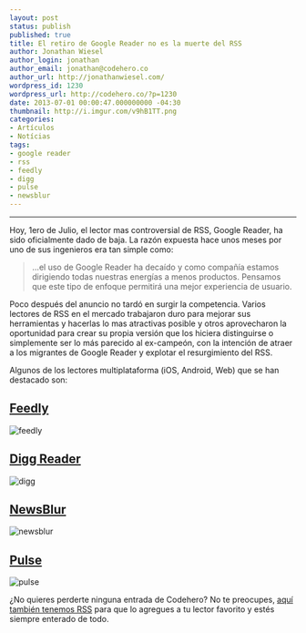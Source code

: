 ```yaml
---
layout: post
status: publish
published: true
title: El retiro de Google Reader no es la muerte del RSS
author: Jonathan Wiesel
author_login: jonathan
author_email: jonathan@codehero.co
author_url: http://jonathanwiesel.com/
wordpress_id: 1230
wordpress_url: http://codehero.co/?p=1230
date: 2013-07-01 00:00:47.000000000 -04:30
thumbnail: http://i.imgur.com/v9hB1TT.png
categories:
- Artículos
- Notícias
tags:
- google reader
- rss
- feedly
- digg
- pulse
- newsblur
---
```

<hr />

<p>Hoy, 1ero de Julio, el lector mas controversial de RSS, Google Reader, ha sido oficialmente dado de baja. La razón expuesta hace unos meses por uno de sus ingenieros era tan simple como:</p>

<blockquote>
  <p>…el uso de Google Reader ha decaído y como compañía estamos dirigiendo todas nuestras energías a menos productos. Pensamos que este tipo de enfoque permitirá una mejor experiencia de usuario.</p>
</blockquote>

<p>Poco después del anuncio no tardó en surgir la competencia. Varios lectores de RSS en el mercado trabajaron duro para mejorar sus herramientas y hacerlas lo mas atractivas posible y otros aprovecharon la oportunidad para crear su propia versión que los hiciera distinguirse o simplemente ser lo más parecido al ex-campeón, con la intención de atraer a los migrantes de Google Reader y explotar el resurgimiento del RSS.</p>

<p>Algunos de los lectores multiplataforma (iOS, Android, Web) que se han destacado son:</p>

<h2><a href="http://cloud.feedly.com/">Feedly</a></h2>

<p><img src="https://dl.dropboxusercontent.com/u/6859729/feedly-logo1.png" alt="feedly" /></p>

<h2><a href="http://digg.com/reader">Digg Reader</a></h2>

<p><img src="https://dl.dropboxusercontent.com/u/6859729/20100424104813%21Digg_-_Logo.png" alt="digg" /></p>

<h2><a href="http://www.newsblur.com/">NewsBlur</a></h2>

<p><img src="https://dl.dropboxusercontent.com/u/6859729/logo_128.png" alt="newsblur" /></p>

<h2><a href="http://www.pulse.me/">Pulse</a></h2>

<p><img src="https://dl.dropboxusercontent.com/u/6859729/Pulse.png" alt="pulse" /></p>

<p>¿No quieres perderte ninguna entrada de Codehero? No te preocupes, <a href="http://feeds.feedburner.com/codeheroblog/">aquí también tenemos RSS</a> para que lo agregues a tu lector favorito y estés siempre enterado de todo.</p>
